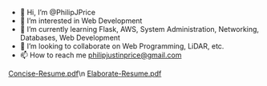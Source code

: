 - 👋 Hi, I’m @PhilipJPrice
- 👀 I’m interested in Web Development
- 🌱 I’m currently learning Flask, AWS, System Administration, Networking, Databases, Web Development
- 💞️ I’m looking to collaborate on Web Programming, LiDAR, etc.
- 📫 How to reach me philipjustinprice@gmail.com

<!---
PhilipJPrice/PhilipJPrice is a ✨ special ✨ repository because its `README.md` (this file) appears on your GitHub profile.
You can click the Preview link to take a look at your changes.
--->
[Concise-Resume.pdf](https://github.com/PhilipJPrice/PhilipJPrice/files/10095133/Resume.pdf)\n
[Elaborate-Resume.pdf](https://github.com/PhilipJPrice/PhilipJPrice/files/10492615/Resume.pdf)
